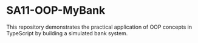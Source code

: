 # SA11-OOP-MyBank
This repository demonstrates the practical application of OOP concepts in TypeScript by building a simulated bank system.
